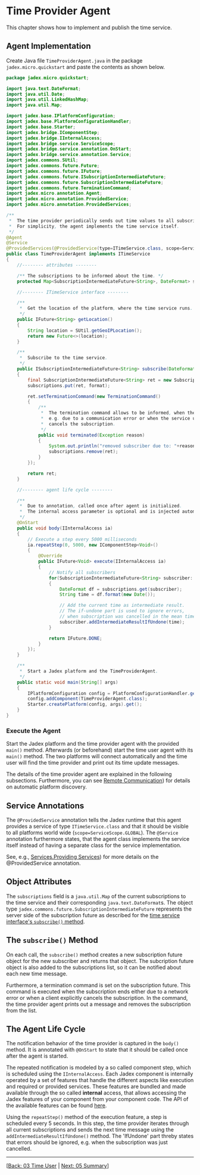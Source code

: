 # Time Provider Agent

This chapter shows how to implement and publish the time service.

## Agent Implementation

Create Java file `TimeProviderAgent.java` in the package `jadex.micro.quickstart` and paste the contents as shown below.

```java
package jadex.micro.quickstart;

import java.text.DateFormat;
import java.util.Date;
import java.util.LinkedHashMap;
import java.util.Map;

import jadex.base.IPlatformConfiguration;
import jadex.base.PlatformConfigurationHandler;
import jadex.base.Starter;
import jadex.bridge.IComponentStep;
import jadex.bridge.IInternalAccess;
import jadex.bridge.service.ServiceScope;
import jadex.bridge.service.annotation.OnStart;
import jadex.bridge.service.annotation.Service;
import jadex.commons.SUtil;
import jadex.commons.future.Future;
import jadex.commons.future.IFuture;
import jadex.commons.future.ISubscriptionIntermediateFuture;
import jadex.commons.future.SubscriptionIntermediateFuture;
import jadex.commons.future.TerminationCommand;
import jadex.micro.annotation.Agent;
import jadex.micro.annotation.ProvidedService;
import jadex.micro.annotation.ProvidedServices;

/**
 *  The time provider periodically sends out time values to all subscribers.
 *  For simplicity, the agent implements the time service itself.
 */
@Agent
@Service
@ProvidedServices(@ProvidedService(type=ITimeService.class, scope=ServiceScope.GLOBAL))
public class TimeProviderAgent implements ITimeService
{
    //-------- attributes --------

    /** The subscriptions to be informed about the time. */
    protected Map<SubscriptionIntermediateFuture<String>, DateFormat> subscriptions = new LinkedHashMap<>();

    //-------- ITimeService interface --------

    /**
     *  Get the location of the platform, where the time service runs.
     */
    public IFuture<String> getLocation()
    {
        String location = SUtil.getGeoIPLocation();
        return new Future<>(location);
    }

    /**
     *  Subscribe to the time service.
     */
    public ISubscriptionIntermediateFuture<String> subscribe(DateFormat format)
    {
        final SubscriptionIntermediateFuture<String> ret = new SubscriptionIntermediateFuture<String>();
        subscriptions.put(ret, format);

        ret.setTerminationCommand(new TerminationCommand()
        {
            /**
             *  The termination command allows to be informed, when the subscription ends,
             *  e.g. due to a communication error or when the service user explicitly
             *  cancels the subscription.
             */
            public void terminated(Exception reason)
            {
                System.out.println("removed subscriber due to: "+reason);
                subscriptions.remove(ret);
            }
        });

        return ret;
    }

    //-------- agent life cycle --------

    /**
     *  Due to annotation, called once after agent is initialized.
     *  The internal access parameter is optional and is injected automatically.
     */
    @OnStart
    public void body(IInternalAccess ia)
    {
        // Execute a step every 5000 milliseconds
        ia.repeatStep(0, 5000, new IComponentStep<Void>()
        {
            @Override
            public IFuture<Void> execute(IInternalAccess ia)
            {
                // Notify all subscribers
                for(SubscriptionIntermediateFuture<String> subscriber: subscriptions.keySet())
                {
                    DateFormat df = subscriptions.get(subscriber);
                    String time = df.format(new Date());

                    // Add the current time as intermediate result.
                    // The if-undone part is used to ignore errors,
                    // when subscription was cancelled in the mean time.
                    subscriber.addIntermediateResultIfUndone(time);
                }

                return IFuture.DONE;
            }
        });
    }

    /**
     *  Start a Jadex platform and the TimeProviderAgent.
     */
    public static void main(String[] args)
    {
        IPlatformConfiguration config = PlatformConfigurationHandler.getMinimalComm();
        config.addComponent(TimeProviderAgent.class);
        Starter.createPlatform(config, args).get();
    }
}
```

### Execute the Agent

Start the Jadex platform and the time provider agent with the provided `main()` method. Afterwards (or beforehand) start the time user agent with its `main()` method. The two platforms will connect automatically and the time user will find the time provider and print out its time update messages.

The details of the time provider agent are explained in the following subsections. Furthermore, you can see [Remote Communication](../../remote/remote.md#awareness)) for details on automatic platform discovery.

## Service Annotations

The `@ProvidedService` annotation tells the Jadex runtime that this agent provides a service of type `ITimeService.class` and that it should be visible to all platforms world wide (`scope=ServiceScope.GLOBAL`). The `@Service` annotation furthermore states, that the agent class implements the service itself instead of having a separate class for the service implementation.

See, e.g.,  [Services.Providing Services](../../services/services.md#providing-services)) for more details on the @ProvidedService annotation.

## Object Attributes

The `subscriptions` field is a `java.util.Map` of the current subscriptions to the time service and their corresponding `java.text.DateFormat`s. The object type `jadex.commons.future.SubscriptionIntermediateFuture` represents the server side of the subscription future as described for the [time service interface's `subscribe()` method](02%20Time%20Service%20Interface.md#the-subscribe-method).

## The `subscribe()` Method

On each call, the `subscribe()` method creates a new subscription future object for the new subscriber and returns that object. The subcription future object is also added to the subscriptions list, so it can be notified about each new time message.

Furthermore, a termination command is set on the subscription future. This command is executed when the subscription ends either due to a network error or when a client explicitly cancels the subscription. In the command, the time provider agent prints out a message and removes the subscription from the list.

## The Agent Life Cycle

The notification behavior of the time provider is captured in the `body()` method. It is annotated with `@OnStart` to state that it should be called once after the agent is started.

The repeated notification is modeled by a so called component step, which is scheduled using the `IInternalAccess`. Each Jadex component is internally operated by a set of features that handle the different aspects like execution and required or provided services. These features are bundled and made available through the so called **internal** access, that allows accessing the Jadex features of your component from your component code. The API of the available features can be found [here](https://www.activecomponents.org/forward.html?type=javadoc&path=jadex/bridge/IInternalAccess.html).

Using the `repeatStep()` method of the execution feature, a step is scheduled every 5 seconds. In this step, the time provider iterates through all current subscriptions and sends the next time message using the `addIntermediateResultIfUndone()` method. The 'IfUndone' part threby states that errors should be ignored, e.g. when the subscription was just cancelled.

---
[[Back: 03 Time User](03%20Time%20User.md) | [Next: 05 Summary](05%20Summary.md)]
